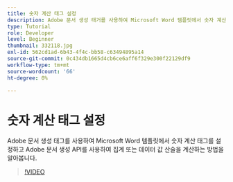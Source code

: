 ```yaml
---
title: 숫자 계산 태그 설정
description: Adobe 문서 생성 태거를 사용하여 Microsoft Word 템플릿에서 숫자 계산 태그를 설정하여 Adobe 문서 생성 API를 사용하여 집계 또는 데이터 값 산수를 계산하는 방법을 알아봅니다.
type: Tutorial
role: Developer
level: Beginner
thumbnail: 332118.jpg
exl-id: 562cd1ad-6b43-4f4c-bb58-c63494895a14
source-git-commit: 0c434db1665d4cb6ce6aff6f329e300f22129df9
workflow-type: tm+mt
source-wordcount: '66'
ht-degree: 0%

---
```


# 숫자 계산 태그 설정

Adobe 문서 생성 태그를 사용하여 Microsoft Word 템플릿에서 숫자 계산 태그를 설정하고 Adobe 문서 생성 API를 사용하여 집계 또는 데이터 값 산술을 계산하는 방법을 알아봅니다.

>[!VIDEO](https://video.tv.adobe.com/v/332118?hidetitle=true)
